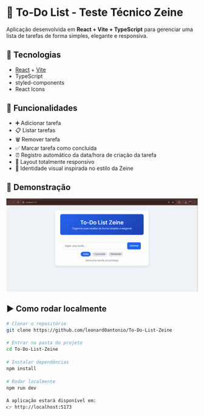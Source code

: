 # 📝 To-Do List - Teste Técnico Zeine  

Aplicação desenvolvida em **React + Vite + TypeScript** para gerenciar uma lista de tarefas de forma simples, elegante e responsiva.  

## 🚀 Tecnologias  
- [React](https://reactjs.org/) + [Vite](https://vitejs.dev/)  
- TypeScript  
- styled-components  
- React Icons  

## 📌 Funcionalidades  
- ➕ Adicionar tarefa  
- 📋 Listar tarefas  
- 🗑️ Remover tarefa  
- ✅ Marcar tarefa como concluída  
- ⏰ Registro automático da data/hora de criação da tarefa  
- 📱 Layout totalmente responsivo  
- 🎨 Identidade visual inspirada no estilo da Zeine  

## 📸 Demonstração  

![Demo da aplicação](public/demo.gif)

## ▶️ Como rodar localmente  
```bash
# Clonar o repositório
git clone https://github.com/leonard0antonio/To-Do-List-Zeine

# Entrar na pasta do projeto
cd To-Do-List-Zeine

# Instalar dependências
npm install

# Rodar localmente
npm run dev

A aplicação estará disponível em:
👉 http://localhost:5173

